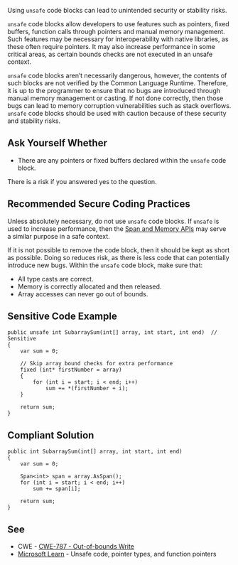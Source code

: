 Using `unsafe` code blocks can lead to unintended security or stability risks.

`unsafe` code blocks allow developers to use features such as pointers, fixed buffers, function calls through pointers and manual memory
management. Such features may be necessary for interoperability with native libraries, as these often require pointers. It may also increase
performance in some critical areas, as certain bounds checks are not executed in an unsafe context.

`unsafe` code blocks aren’t necessarily dangerous, however, the contents of such blocks are not verified by the Common Language Runtime.
Therefore, it is up to the programmer to ensure that no bugs are introduced through manual memory management or casting. If not done correctly, then
those bugs can lead to memory corruption vulnerabilities such as stack overflows. `unsafe` code blocks should be used with caution because
of these security and stability risks.

## Ask Yourself Whether

-  There are any pointers or fixed buffers declared within the `unsafe` code block.

There is a risk if you answered yes to the question.

## Recommended Secure Coding Practices

Unless absolutely necessary, do not use `unsafe` code blocks. If `unsafe` is used to increase performance, then the [Span and Memory APIs](https://learn.microsoft.com/en-us/dotnet/standard/memory-and-spans/) may serve a similar purpose in a safe context.

If it is not possible to remove the code block, then it should be kept as short as possible. Doing so reduces risk, as there is less code that can
potentially introduce new bugs. Within the `unsafe` code block, make sure that:

-  All type casts are correct.
-  Memory is correctly allocated and then released.
-  Array accesses can never go out of bounds.

## Sensitive Code Example

    public unsafe int SubarraySum(int[] array, int start, int end)  // Sensitive
    {
        var sum = 0;
    
        // Skip array bound checks for extra performance
        fixed (int* firstNumber = array)
        {
            for (int i = start; i < end; i++)
                sum += *(firstNumber + i);
        }
    
        return sum;
    }

## Compliant Solution

    public int SubarraySum(int[] array, int start, int end)
    {
        var sum = 0;
    
        Span<int> span = array.AsSpan();
        for (int i = start; i < end; i++)
            sum += span[i];
    
        return sum;
    }

## See

-  CWE - [CWE-787 - Out-of-bounds Write](https://cwe.mitre.org/data/definitions/787)
-  [Microsoft Learn](https://learn.microsoft.com/en-us/dotnet/csharp/language-reference/unsafe-code) - Unsafe code, pointer types, and
  function pointers